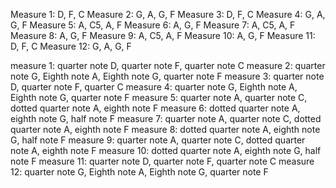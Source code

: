 Measure 1: D, F, C
Measure 2: G, A, G, F
Measure 3: D, F, C
Measure 4: G, A, G, F
Measure 5: A, C5, A, F
Measure 6: A, G, F
Measure 7: A, C5, A, F
Measure 8: A, G, F
Measure 9: A, C5, A, F
Measure 10: A, G, F
Measure 11: D, F, C
Measure 12: G, A, G, F


measure 1: quarter note D, quarter note F, quarter note C
measure 2: quarter note G, Eighth note A, Eighth note G, quarter note F
measure 3: quarter note D, quarter note F, quarter C
measure 4: quarter note G, Eighth note A, Eighth note G, quarter note F
measure 5: quarter note A, quarter note C, dotted quarter note A, eighth note F
measure 6: dotted quarter note A, eighth note G, half note F
measure 7: quarter note A, quarter note C, dotted quarter note A, eighth note F
measure 8: dotted quarter note A, eighth note G, half note F
measure 9: quarter note A, quarter note C, dotted quarter note A, eighth note F
measure 10: dotted quarter note A, eighth note G, half note F
measure 11: quarter note D, quarter note F, quarter note C
measure 12: quarter note G, Eighth note A, Eighth note G, quarter note F
